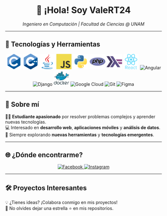 <h1 align="center">👋 ¡Hola! Soy ValeRT24</h1>
<p align="center">
  <em>Ingeniero en Computación | Facultad de Ciencias @ UNAM</em>
</p>



---

## 🚀 Tecnologías y Herramientas

<div align="center">
  <img src="https://raw.githubusercontent.com/devicons/devicon/master/icons/c/c-original.svg" alt="C" width="50" height="50"/>
  <img src="https://raw.githubusercontent.com/devicons/devicon/master/icons/cplusplus/cplusplus-original.svg" alt="C++" width="50" height="50"/>
  <img src="https://raw.githubusercontent.com/devicons/devicon/master/icons/java/java-original.svg" alt="Java" width="50" height="50"/>
  <img src="https://raw.githubusercontent.com/devicons/devicon/master/icons/javascript/javascript-original.svg" alt="JavaScript" width="50" height="50"/>
  <img src="https://raw.githubusercontent.com/devicons/devicon/master/icons/python/python-original.svg" alt="Python" width="50" height="50"/>
  <img src="https://raw.githubusercontent.com/devicons/devicon/master/icons/php/php-original.svg" alt="PHP" width="50" height="50"/>
  <img src="https://raw.githubusercontent.com/devicons/devicon/master/icons/haskell/haskell-original.svg" alt="Haskell" width="50" height="50"/>
  <img src="https://raw.githubusercontent.com/devicons/devicon/master/icons/react/react-original-wordmark.svg" alt="React" width="50" height="50"/>
  <img src="https://angular.io/assets/images/logos/angular/angular.svg" alt="Angular" width="50" height="50"/>
  <img src="https://cdn.worldvectorlogo.com/logos/django.svg" alt="Django" width="50" height="50"/>
  <img src="https://raw.githubusercontent.com/devicons/devicon/master/icons/docker/docker-original-wordmark.svg" alt="Docker" width="50" height="50"/>
  <img src="https://www.vectorlogo.zone/logos/google_cloud/google_cloud-icon.svg" alt="Google Cloud" width="50" height="50"/>
  <img src="https://www.vectorlogo.zone/logos/git-scm/git-scm-icon.svg" alt="Git" width="50" height="50"/>
  <img src="https://www.vectorlogo.zone/logos/figma/figma-icon.svg" alt="Figma" width="50" height="50"/>
</div>

---

## 🎯 Sobre mí

🧑‍🎓 **Estudiante apasionado** por resolver problemas complejos y aprender nuevas tecnologías.  
💻 Interesado en **desarrollo web**, **aplicaciones móviles** y **análisis de datos**.  
🌱 Siempre explorando **nuevas herramientas** y **tecnologías emergentes**.  

---

## 🌐 ¿Dónde encontrarme?

<div align="center">
  <a href="https://www.facebook.com/Vale RT" target="_blank">
    <img src="https://img.shields.io/badge/Facebook-%231877F2.svg?style=for-the-badge&logo=facebook&logoColor=white" alt="Facebook">
  </a>
  <a href="https://www.instagram.com/valrt24" target="_blank">
    <img src="https://img.shields.io/badge/Instagram-%23E4405F.svg?style=for-the-badge&logo=instagram&logoColor=white" alt="Instagram">
  </a>
</div>

---

## 🛠️ Proyectos Interesantes

💡 ¿Tienes ideas? ¡Colabora conmigo en mis proyectos!  
🌟 No olvides dejar una estrella ⭐ en mis repositorios.

